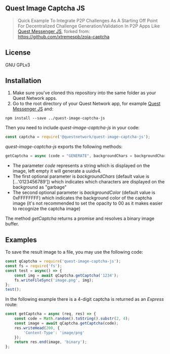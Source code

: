 ## Quest Image Captcha JS

> Quick Example To Integrate P2P Challenges As A Starting Off Point For Decentralized Challenge Generation/Validation In P2P Apps Like [Quest Messenger JS](https://github.com/QuestNetwork/quest-messenger-js), forked from: https://github.com/xtremespb/zoia-captcha

## License 
GNU GPLv3

## Installation 
1. Make sure you've cloned this repository into the same folder as your Quest Network apps.
2. Go to the root directory of your Quest Network app, for example [Quest Messenger JS](https://github.com/QuestNetwork/quest-messenger-js) and:
```
npm install --save ../quest-image-captcha-js
```

Then you need to include *quest-image-captcha-js* in your code:
```javascript
const captcha = require('@questnetwork/quest-image-captcha-js');
```
*quest-image-captcha-js* exports the following methods:
```javascript
getCaptcha = async (code = "GENERATE", backgroundChars = backgroundCharsDefault, backgroundColor = backgroudColorDefault)
```
* The parameter *code* represents a string which is displayed on the image, left empty it will generate a uuidv4.
* The first optional parameter is *backgroundChars* (default value is [...'0123456789']) which indicates which characters are displayed on the background as "garbage"
* The second optional parameter is *backgroundColor* (default value is 0xFFFFFFFF) which indicates the background color of the captcha image (it's not recommended to set the opacity to 00 as it makes easier to recognize the captcha image)

The method *getCaptcha* returns a promise and resolves a binary image buffer.

## Examples

To save the result image to a file, you may use the following code:
```javascript
const qCaptcha = require('quest-image-captcha-js');
const fs = require('fs');
const test = async() => {
	const img = await qCaptcha.getCaptcha('1234');
	fs.writeFileSync('image.png', img);
};
test();
```
In the following example there is a 4-digit captcha is returned as an *Express* route:
```javascript
const getCaptcha = async (req, res) => {
    const code = Math.random().toString().substr(2, 4);
    const image = await qCaptcha.getCaptcha(code);
    res.writeHead(200, {
        'Content-Type': 'image/png'
    });
    return res.end(image, 'binary');
};
```
